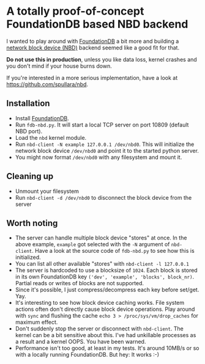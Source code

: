 # A totally proof-of-concept FoundationDB based NBD backend

I wanted to play around with [FoundationDB](https://www.foundationdb.org/) a bit more and
building a [network block device (NBD)](https://nbd.sourceforge.io/) backend seemed like
a good fit for that.

**Do not use this in production**, unless you like data loss, kernel crashes and you don't
mind if your house burns down.

If you're interested in a more serious implementation, have a look at https://github.com/spullara/nbd.

## Installation

 * Install [FoundationDB](https://apple.github.io/foundationdb/local-dev.html).
 * Run `fdb-nbd.py`. It will start a local TCP server on port 10809 (default NBD port).
 * Load the `nbd` kernel module.
 * Run `nbd-client -N example 127.0.0.1 /dev/nbd0`. This will initialize the network block device `/dev/nbd0` and point it to the started python server.
 * You might now format `/dev/nbd0` with any filesystem and mount it.

## Cleaning up

 * Unmount your filesystem
 * Run `nbd-client -d /dev/nbd0` to disconnect the block device from the server

## Worth noting

 * The server can handle multiple block device "stores" at once. In the above example, `example` got selected with the `-N` argument of `nbd-client`. Have a look at the source code of `fdb-nbd.py` to see how this is initialized.
 * You can list all other available "stores" with `nbd-client -l 127.0.0.1`
 * The server is hardcoded to use a blocksize of `1024`. Each block is stored in its own FoundationDB key `('dev', 'example', 'blocks', block_nr)`. Partial reads or writes of blocks are not supported.
 * Since it's possible, I just compress/decompress each key before set/get. Yay.
 * It's interesting to see how block device caching works. File system actions often don't directly cause block device operations. Play around with `sync` and flushing the cache `echo 3 > /proc/sys/vm/drop_caches` for maximum effect.
 * Don't suddenly stop the server or disconnect with `nbd-client`. The kernel can be a bit sensitive about this. I've had unkillable processes as a result and a kernel OOPS. You have been warned.
 * Performance isn't too good, at least in my tests. It's around 10MB/s or so with a locally running FoundationDB. But hey: It works :-)
